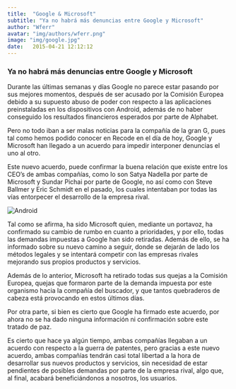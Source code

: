 ```yaml
---
title:  "Google & Microsoft"
subtitle: "Ya no habrá más denuncias entre Google y Microsoft"
author: "Wferr"
avatar: "img/authors/wferr.png"
image: "img/google.jpg"
date:   2015-04-21 12:12:12
---
```


### Ya no habrá más denuncias entre Google y Microsoft

Durante las últimas semanas y días Google no parece estar pasando por sus mejores momentos, después de ser acusado por la Comisión Europea debido a su supuesto abuso de poder con respecto a las aplicaciones preinstaladas en los dispositivos con Android, además de no haber conseguido los resultados financieros esperados por parte de Alphabet.

Pero no todo iban a ser malas noticias para la compañía de la gran G, pues tal como hemos podido conocer en Recode en el día de hoy, Google y Microsoft han llegado a un acuerdo para impedir interponer denuncias el uno al otro.

Este nuevo acuerdo, puede confirmar la buena relación que existe entre los CEO’s de ambas compañías, como lo son Satya Nadella por parte de Microsoft y Sundar Pichai por parte de Google, no así como con Steve Ballmer y Eric Schmidt en el pasado, los cuales intentaban por todas las vías entorpecer el desarrollo de la empresa rival.

![Android](http://andro4all.com/files/2016/03/Android-y-Microsoft.jpg)

Tal como se afirma, ha sido Microsoft quien, mediante un portavoz, ha confirmado su cambio de rumbo en cuanto a prioridades, y por ello, todas las demandas impuestas a Google han sido retiradas. Además de ello, se ha informado sobre su nuevo camino a seguir, donde se dejarán de lado los métodos legales y se intentará competir con las empresas rivales mejorando sus propios productos y servicios.

Además de lo anterior, Microsoft ha retirado todas sus quejas a la Comisión Europea, quejas que formaron parte de la demanda impuesta por este organismo hacia la compañía del buscador, y que tantos quebraderos de cabeza está provocando en estos últimos días.

Por otra parte, si bien es cierto que Google ha firmado este acuerdo, por ahora no se ha dado ninguna información ni confirmación sobre este tratado de paz.

Es cierto que hace ya algún tiempo, ambas compañías llegaban a un acuerdo con respecto a la guerra de patentes, pero gracias a este nuevo acuerdo, ambas compañías tendrán casi total libertad a la hora de desarrollar sus nuevos productos y servicios, sin necesidad de estar pendientes de posibles demandas por parte de la empresa rival, algo que, al final, acabará beneficiándonos a nosotros, los usuarios.

